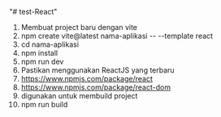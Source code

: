 "# test-React" 
1. Membuat project baru dengan vite
2. npm create vite@latest nama-aplikasi -- --template react
3. cd nama-aplikasi
4. npm install
5. npm run dev
6. Pastikan menggunakan ReactJS yang terbaru
7. https://www.npmjs.com/package/react 
8. https://www.npmjs.com/package/react-dom 
9. digunakan untuk membuild project
10. npm run build